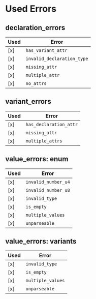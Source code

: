 # Used Errors

## declaration_errors

| Used | Error                      |
| ---- | -------------------------- |
| [x]  | `has_variant_attr`         |
| [x]  | `invalid_declaration_type` |
| [x]  | `missing_attr`             |
| [x]  | `multiple_attr`            |
| [x]  | `no_attrs`                 |

## variant_errors

| Used | Error                  |
| ---- | ---------------------- |
| [x]  | `has_declaration_attr` |
| [x]  | `missing_attr`         |
| [x]  | `multiple_attrs`       |

## value_errors: enum

| Used | Error               |
| ---- | ------------------- |
| [x]  | `invalid_number_u4` |
| [x]  | `invalid_number_u8` |
| [x]  | `invalid_type`      |
| [x]  | `is_empty`          |
| [x]  | `multiple_values`   |
| [x]  | `unparseable`       |

## value_errors: variants

| Used | Error             |
| ---- | ----------------- |
| [x]  | `invalid_type`    |
| [x]  | `is_empty`        |
| [x]  | `multiple_values` |
| [x]  | `unparseable`     |
